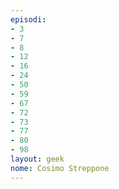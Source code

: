```yaml
---
episodi:
- 3
- 7
- 8
- 12
- 16
- 24
- 50
- 59
- 67
- 72
- 73
- 77
- 80
- 98
layout: geek
nome: Cosimo Streppone
---
```


